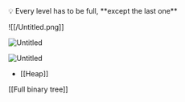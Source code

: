 
<aside>
💡 Every level has to be full, **except the last one**

</aside>

![[/Untitled.png]]

![Untitled](02%20-%20Data%20structures/Tree/Binary%20Tree/Complete%20tree/Untitled%201.png)

![Untitled](02%20-%20Data%20structures/Tree/Binary%20Tree/Complete%20tree/Untitled%202.png)
- [[Heap]]

[[Full binary tree]]